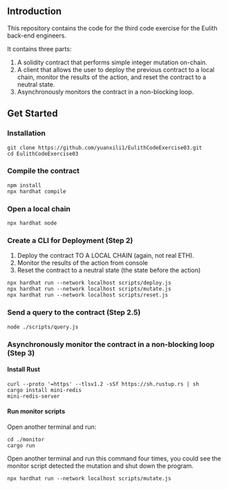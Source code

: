 ## Introduction
This repository contains the code for the third code exercise for the Eulith back-end engineers. 

It contains three parts:
1. A solidity contract that performs simple integer mutation on-chain.
2. A client that allows the user to deploy the previous contract to a local chain, monitor the results of the action, and reset the contract to a neutral state.
3. Asynchronously monitors the contract in a non-blocking loop.

## Get Started
### Installation

```
git clone https://github.com/yuanxili1/EulithCodeExercise03.git
cd EulithCodeExercise03
```

### Compile the contract

```shell
npm install
npx hardhat compile
```

### Open a local chain
```
npx hardhat node
```

### Create a CLI for Deployment  (Step 2)
1. Deploy the contract TO A LOCAL CHAIN (again, not real ETH).
2. Monitor the results of the action from console
3. Reset the contract to a neutral state (the state before the action)
```
npx hardhat run --network localhost scripts/deploy.js
npx hardhat run --network localhost scripts/mutate.js
npx hardhat run --network localhost scripts/reset.js
```

### Send a query to the contract (Step 2.5)
```
node ./scripts/query.js
```

### Asynchronously monitor the contract in a non-blocking loop (Step 3)

#### Install Rust
```
curl --proto '=https' --tlsv1.2 -sSf https://sh.rustup.rs | sh
cargo install mini-redis
mini-redis-server
```

#### Run monitor scripts
Open another terminal and run:
```
cd ./monitor
cargo run
```

Open another terminal and run this command four times,
you could see the monitor script detected the mutation and shut down the program.
```
npx hardhat run --network localhost scripts/mutate.js
```